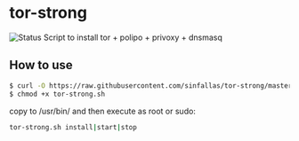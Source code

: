 # tor-strong

![Status](https://api.travis-ci.org/sinfallas/tor-strong.svg) 
Script to install tor + polipo + privoxy + dnsmasq

## How to use

```bash
$ curl -O https://raw.githubusercontent.com/sinfallas/tor-strong/master/tor-strong.sh
$ chmod +x tor-strong.sh
```
copy to /usr/bin/ and then execute as root or sudo:

```bash
tor-strong.sh install|start|stop
```
